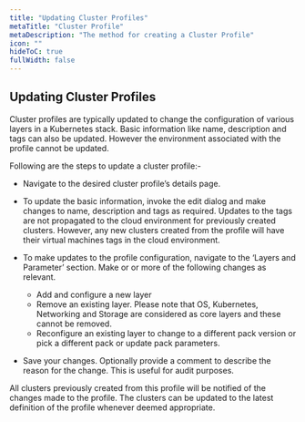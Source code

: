 ```yaml
---
title: "Updating Cluster Profiles"
metaTitle: "Cluster Profile"
metaDescription: "The method for creating a Cluster Profile"
icon: ""
hideToC: true
fullWidth: false
---
```


## Updating Cluster Profiles

Cluster profiles are typically updated to change the configuration of various layers in a Kubernetes stack. Basic information like name, description and tags can also be updated. However the environment associated with the profile cannot be updated.

Following are the steps to update a cluster profile:-

* Navigate  to the desired cluster profile’s details page.

* To update the basic information, invoke the edit dialog and make changes to name, description and tags as required. Updates to the tags are not propagated to the cloud environment for previously created clusters. However, any new clusters created from the profile will have their virtual machines tags in the cloud environment.

* To make updates to the profile configuration, navigate to the ‘Layers and Parameter’ section. Make or or more of the following changes as relevant.
    * Add and configure a new layer
    * Remove an existing layer. Please note that OS, Kubernetes, Networking and Storage are considered as core layers and these cannot be removed.
    * Reconfigure an existing layer to change to a different pack version or  pick a different pack or update pack parameters.
* Save your changes. Optionally provide a comment to describe the reason for the change. This is useful for audit purposes.

All clusters previously created from this profile will be notified of the changes made to the profile. The clusters can be updated to the latest definition of the profile whenever deemed appropriate.
